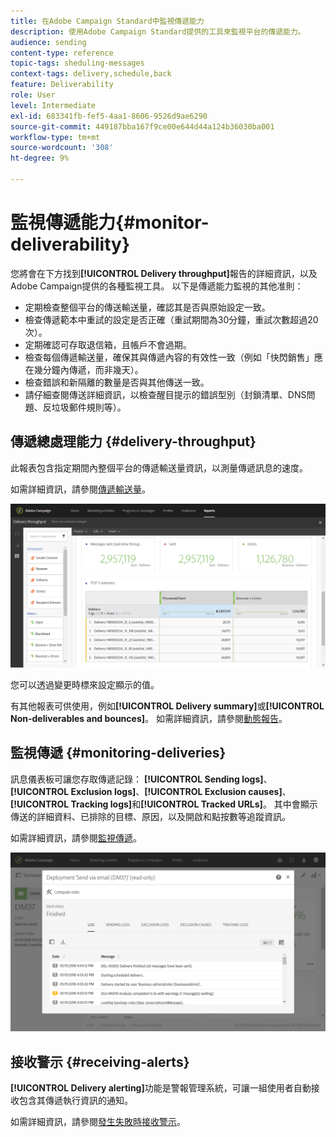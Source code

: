 ```yaml
---
title: 在Adobe Campaign Standard中監視傳遞能力
description: 使用Adobe Campaign Standard提供的工具來監視平台的傳遞能力。
audience: sending
content-type: reference
topic-tags: sheduling-messages
context-tags: delivery,schedule,back
feature: Deliverability
role: User
level: Intermediate
exl-id: 683341fb-fef5-4aa1-8606-9526d9ae6290
source-git-commit: 449187bba167f9ce00e644d44a124b36030ba001
workflow-type: tm+mt
source-wordcount: '308'
ht-degree: 9%

---
```


# 監視傳遞能力{#monitor-deliverability}

您將會在下方找到&#x200B;**[!UICONTROL Delivery throughput]**&#x200B;報告的詳細資訊，以及Adobe Campaign提供的各種監視工具。 以下是傳遞能力監視的其他准則：

* 定期檢查整個平台的傳送輸送量，確認其是否與原始設定一致。
* 檢查傳遞範本中重試的設定是否正確（重試期間為30分鐘，重試次數超過20次）。
* 定期確認可存取退信箱，且帳戶不會過期。
* 檢查每個傳遞輸送量，確保其與傳遞內容的有效性一致（例如「快閃銷售」應在幾分鐘內傳遞，而非幾天）。
* 檢查錯誤和新隔離的數量是否與其他傳送一致。
* 請仔細查閱傳送詳細資訊，以檢查醒目提示的錯誤型別（封鎖清單、DNS問題、反垃圾郵件規則等）。

## 傳遞總處理能力 {#delivery-throughput}

此報表包含指定期間內整個平台的傳遞輸送量資訊，以測量傳遞訊息的速度。

如需詳細資訊，請參閱[傳遞輸送量](../../reporting/using/delivery-throughput.md)。

![](assets/delivery_reports_1.png)

您可以透過變更時標來設定顯示的值。

有其他報表可供使用，例如&#x200B;**[!UICONTROL Delivery summary]**&#x200B;或&#x200B;**[!UICONTROL Non-deliverables and bounces]**。 如需詳細資訊，請參閱[動態報告](../../reporting/using/about-dynamic-reports.md)。

## 監視傳遞 {#monitoring-deliveries}

訊息儀表板可讓您存取傳遞記錄： **[!UICONTROL Sending logs]**、**[!UICONTROL Exclusion logs]**、**[!UICONTROL Exclusion causes]**、**[!UICONTROL Tracking logs]**&#x200B;和&#x200B;**[!UICONTROL Tracked URLs]**。 其中會顯示傳送的詳細資料、已排除的目標、原因，以及開啟和點按數等追蹤資訊。

如需詳細資訊，請參閱[監視傳遞](../../sending/using/monitoring-a-delivery.md)。

![](assets/sending_delivery1.png)

## 接收警示 {#receiving-alerts}

**[!UICONTROL Delivery alerting]**&#x200B;功能是警報管理系統，可讓一組使用者自動接收包含其傳遞執行資訊的通知。

如需詳細資訊，請參閱[發生失敗時接收警示](../../sending/using/receiving-alerts-when-failures-happen.md)。

<!--## External tools (#external-tools)

### Signal Spam {#signal-spam}

Signal Spam is a French service which offers anonymized feedback loop reporting for French ISPs (Orange, SFR).

This service allows you to follow the reputation of the French ISPs and track customers' activity evolution.

Signal Spam also provides direct complaints that end users log through a dedicated interface. Those complaints are then quarantined from the email address database.

### 250ok {#solution-250ok}

250ok is a monitoring solution which provides IP and domain denylists, as well as reputation indicators.

The information provided is real-time, which allows for a pro-active assistance. 250ok a complementary solution to the Adobe deliverability internal tools.-->
